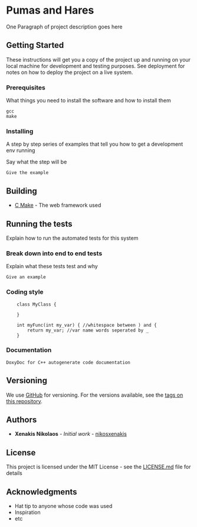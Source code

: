 # Pumas and Hares
One Paragraph of project description goes here

## Getting Started

These instructions will get you a copy of the project up and running on your local machine for development and testing purposes. See deployment for notes on how to deploy the project on a live system.

### Prerequisites

What things you need to install the software and how to install them

```
gcc
make
```

### Installing

A step by step series of examples that tell you how to get a development env running

Say what the step will be

```
Give the example
```

## Building

* [C Make](http://www.dropwizard.io/1.0.2/docs/) - The web framework used

## Running the tests

Explain how to run the automated tests for this system

### Break down into end to end tests

Explain what these tests test and why

```
Give an example
```

### Coding style

```
	class MyClass {

	}

	int myFunc(int my_var) { //whitespace between ) and {
	    return my_var; //var name words seperated by _
	}
```

### Documentation
	Doxy​Doc for C++ autogenerate code documentation

## Versioning

We use [GitHub](http://github.com/) for versioning. For the versions available, see the [tags on this repository](https://github.com/nikosxenakis/pumas_and_hares). 

## Authors

* **Xenakis Nikolaos** - *Initial work* - [nikosxenakis](https://github.com/nikosxenakis)


## License

This project is licensed under the MIT License - see the [LICENSE.md](LICENSE.md) file for details

## Acknowledgments

* Hat tip to anyone whose code was used
* Inspiration
* etc
